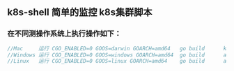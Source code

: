 ## k8s-shell  简单的监控 k8s集群脚本

###   在不同测操作系统上执行操作如下：

```go
//Mac     运行 CGO_ENABLED=0 GOOS=darwin GOARCH=amd64   go build      k8s-shell.go
//Windows 运行 CGO_ENABLED=0 GOOS=windows GOARCH=amd64  go build      ak8s-shell.go
//Linux   运行 CGO_ENABLED=0 GOOS=linux GOARCH=amd64    go build      ak8s-shell.go 


```
